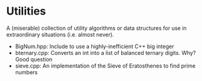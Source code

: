 Utilities
==========

A (miserable) collection of utility algorithms or data structures for use in extraordinary situations (i.e. almost never).

- BigNum.hpp: Include to use a highly-inefficient C++ big integer
- bternary.cpp: Converts an int into a list of balanced ternary digits. Why? Good question
- sieve.cpp: An implementation of the Sieve of Eratosthenes to find prime numbers